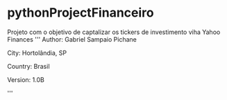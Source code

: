 # pythonProjectFinanceiro
Projeto com o objetivo de captalizar os tickers de investimento viha Yahoo Finances
'''
Author: Gabriel Sampaio Pichane

City: Hortolândia, SP

Country: Brasil

Version: 1.0B

'''
